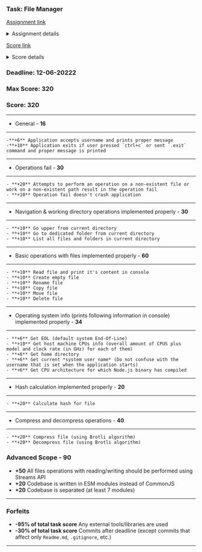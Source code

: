 ### Task: File Manager


[Assignment link](https://github.com/AlreadyBored/nodejs-assignments/blob/main/assignments/file-manager/assignment.md)


<details>
  <summary>Assignment details</summary>
  
 # Assignment: File Manager

## Description

Your task is to implement File Manager using Node.js APIs.

The file manager should be able to do the following:

- Work using CLI
- Perform basic file operations (copy, move, delete, rename, etc.)
- Utilize Streams API
- Get information about the host machine operating system
- Perform hash calculations
- Compress and decompress files

## Technical requirements

- No external dependencies should be required
- The program is started by npm-script start in following way:
```bash
npm run start -- --username=your_username
```
- After starting the program displays the following text in the console  
`Welcome to the File Manager, Username!`  
- After program work finished (`ctrl + c` pressed or user sent `.exit` command into console) the program displays the following text in the console  
`Thank you for using File Manager, Username!`  
- At the start of the program and after each end of input/operation current working directory should be printed in following way:  
`You are currently in path_to_working_directory`  
- Starting working directory is current user's home directory (for example, on Windows it's something like `system_drive/Users/username`)
- By default program should prompt user in console to print commands and wait for results  
- In case of unknown operation or invalid input `Invalid input` message should be shown and user should be able to enter another command
- In case of error during execution of operation `Operation failed` message should be shown and user user should be able to enter another command
- Attempt to perform an operation on a non-existent file or work on a non-existent path should result in the operation fail
- User can't go upper than root directory (e.g. on Windows it's current local drive root). If user tries to do so, current working directory doesn't change  

List of operations and their syntax:
- Navigation & working directory (nwd)
    - Go upper from current directory (when you are in the root folder this operation shouldn't change working directory)  
    ```bash
    up
    ```
    - Go to dedicated folder from current directory (`path_to_directory` can be relative or absolute)
    ```bash
    cd path_to_directory
    ```
    - List all files and folder in current directory and print it to console
    ```bash
    ls
    ```
- Basic operations with files
    - Read file and print it's content in console: 
    ```bash
    cat path_to_file
    ```
    - Create empty file in current working directory: 
    ```bash
    add new_file_name
    ```
    - Rename file: 
    ```bash
    rn path_to_file new_filename
    ```
    - Copy file: 
    ```bash
    cp path_to_file path_to_new_directory
    ```
    - Move file (same as copy but initial file is deleted): 
    ```bash
    mv path_to_file path_to_new_directory
    ```
    - Delete file: 
    ```bash
    rm path_to_file
    ```
- Operating system info (prints following information in console)
    - Get EOL (default system End-Of-Line)  
    ```bash
    os --EOL
    ```
    - Get host machine CPUs info (overall amount of CPUS plus model and clock rate (in GHz) for each of them)  
    ```bash
    os --cpus
    ```
    - Get home directory: 
    ```bash
    os --homedir
    ```
    - Get current *system user name* (Do not confuse with the username that is set when the application starts)  
    ```bash
    os --username
    ```
    - Get CPU architecture for which Node.js binary has compiled  
    ```bash
    os --architecture
    ```
- Hash calculation  
    - Calculate hash for file and print it into console  
    ```bash
    hash path_to_file
    ```
- Compress and decompress operations  
    - Compress file (using Brotli algorithm)  
    ```bash
    compress path_to_file path_to_destination
    ```
    - Decompress file (using Brotli algorithm)  
    ```bash
    decompress path_to_file path_to_destination
    ```
    
  
</details>


[Score link](https://github.com/AlreadyBored/nodejs-assignments/blob/main/assignments/file-manager/score.md)


<details>
  <summary>Score details</summary>
  # Scoring: File Manager
## Basic Scope



- General
    -**+6** Application accepts username and prints proper message    
    -**+10** Application exits if user pressed `ctrl+c` or sent `.exit` command and proper message is printed



- Operations fail
    - **+20** Attempts to perform an operation on a non-existent file or work on a non-existent path result in the operation fail
    - **+10** Operation fail doesn't crash application



- Navigation & working directory operations implemented properly
    - **+10** Go upper from current directory
    - **+10** Go to dedicated folder from current directory
    - **+10** List all files and folders in current directory



- Basic operations with files implemented properly
    - **+10** Read file and print it's content in console
    - **+10** Create empty file
    - **+10** Rename file
    - **+10** Copy file
    - **+10** Move file
    - **+10** Delete file
   
   

- Operating system info (prints following information in console) implemented properly
    - **+6** Get EOL (default system End-Of-Line)
    - **+10** Get host machine CPUs info (overall amount of CPUS plus model and clock rate (in GHz) for each of them)
    - **+6** Get home directory
    - **+6** Get current *system user name* (Do not confuse with the username that is set when the application starts)
    - **+6** Get CPU architecture for which Node.js binary has compiled
   
   

- Hash calculation implemented properly
    - **+20** Calculate hash for file 
   
   

- Compress and decompress operations
    - **+20** Compress file (using Brotli algorithm)
    - **+20** Decompress file (using Brotli algorithm)

## Advanced Scope

- **+50** All files operations with reading/writing should be performed using Streams API
- **+20** Codebase is written in ESM modules instead of CommonJS
- **+20** Codebase is separated (at least 7 modules)

## Forfeits

- **-95% of total task score** Any external tools/libraries are used
- **-30% of total task score** Commits after deadline (except commits that affect only `Readme.md`, `.gitignore`, etc.)
</details>



### Deadline: 12-06-20222

### Max Score: 320

### Score: 320

-------------------------
- General -  **16**
 -------------------------
    -**+6** Application accepts username and prints proper message
    -**+10** Application exits if user pressed `ctrl+c` or sent `.exit` command and proper message is printed
-------------------------
- Operations fail - **30**
-------------------------
    - **+20** Attempts to perform an operation on a non-existent file or work on a non-existent path result in the operation fail
    - **+10** Operation fail doesn't crash application
-------------------------
- Navigation & working directory operations implemented properly - **30**
-------------------------
    - **+10** Go upper from current directory
    - **+10** Go to dedicated folder from current directory
    - **+10** List all files and folders in current directory
-------------------------
- Basic operations with files implemented properly - **60**
-------------------------
    - **+10** Read file and print it's content in console
    - **+10** Create empty file
    - **+10** Rename file
    - **+10** Copy file
    - **+10** Move file
    - **+10** Delete file   
-------------------------
- Operating system info (prints following information in console) implemented properly - **34**
-------------------------
    - **+6** Get EOL (default system End-Of-Line)
    - **+10** Get host machine CPUs info (overall amount of CPUS plus model and clock rate (in GHz) for each of them)
    - **+6** Get home directory
    - **+6** Get current *system user name* (Do not confuse with the username that is set when the application starts)
    - **+6** Get CPU architecture for which Node.js binary has compiled   
-------------------------
- Hash calculation implemented properly - **20**
-------------------------
    - **+20** Calculate hash for file   
-------------------------
- Compress and decompress operations - **40**
-------------------------
    - **+20** Compress file (using Brotli algorithm)
    - **+20** Decompress file (using Brotli algorithm) 

### Advanced Scope - **90**

- **+50** All files operations with reading/writing should be performed using Streams API
- **+20** Codebase is written in ESM modules instead of CommonJS
- **+20** Codebase is separated (at least 7 modules)
-------------------------
### Forfeits 

- **-95% of total task score** Any external tools/libraries are used
- **-30% of total task score** Commits after deadline (except commits that affect only `Readme.md`, `.gitignore`, etc.)
-------------------------